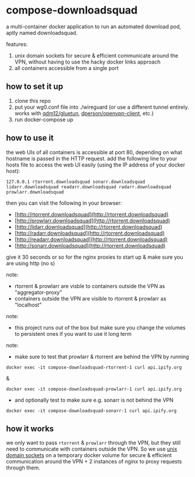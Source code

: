 # compose-downloadsquad

a multi-container docker application to run an automated download pod, aptly named downloadsquad.

features:
1. unix domain sockets for secure & efficient communicate around the VPN, without having to use the hacky docker links approach
1. all containers accessible from a single port

## how to set it up
1. clone this repo
1. put your wg0.conf file into ./wireguard (or use a different tunnel entirely. works with [qdm12/gluetun](https://github.com/qdm12/gluetun), [dperson/openvpn-client](https://github.com/dperson/openvpn-client), etc.)
1. run docker-compose up

## how to use it
the web UIs of all containers is accessible at port 80, depending on what hostname is passed in the HTTP request.
add the following line to your hosts file to access the web UI easily (using the IP address of your docker host):
```
127.0.0.1 rtorrent.downloadsquad sonarr.downloadsquad lidarr.downloadsquad readarr.downloadsquad radarr.downloadsquad prowlarr.downloadsquad 
```
then you can visit the following in your browser:
* [http://rtorrent.downloadsquad](http://rtorrent.downloadsquad) 
* [http://prowlarr.downloadsquad](http://rtorrent.downloadsquad) 
* [http://lidarr.downloadsquad](http://rtorrent.downloadsquad) 
* [http://radarr.downloadsquad](http://rtorrent.downloadsquad) 
* [http://readarr.downloadsquad](http://rtorrent.downloadsquad) 
* [http://sonarr.downloadsquad](http://rtorrent.downloadsquad) 

give it 30 seconds or so for the nginx proxies to start up & make sure you are using http (no s)

note:
* rtorrent & prowlarr are visble to containers outside the VPN as "aggregator-proxy"
* containers outside the VPN are visible to rtorrent & prowlarr as "localhost"

note:
* this project runs out of the box but make sure you change the volumes to persistent ones if you want to use it long term

note:
* make sure to test that prowlarr & rtorrent are behind the VPN by running
```
docker exec -it compose-downloadsquad-rtorrent-1 curl api.ipify.org
```
&
```
docker exec -it compose-downloadsquad-prowlarr-1 curl api.ipify.org
```
* and optionally test to make sure e.g. sonarr is not behind the VPN
```
docker exec -it compose-downloadsquad-sonarr-1 curl api.ipify.org
```

## how it works
we only want to pass `rtorrent` & `prowlarr` through the VPN, but they still need to communicate with containers outside the VPN. So we use [unix domain sockets](https://en.wikipedia.org/wiki/Unix_domain_socket) on a temporary docker volume for secure & efficient communication around the VPN + 2 instances of nginx to proxy requests through them.
